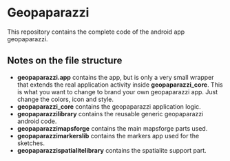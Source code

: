 # Geopaparazzi 

This repository contains the complete code of the android app geopaparazzi.

## Notes on the file structure

* **geopaparazzi.app** contains the app, but is only a very small wrapper that extends the real 
  application activity inside **geopaparazzi_core**. This is what you want to change to brand your own 
  geopaparazzi app. Just change the colors, icon and style.
* **geopaparazzi_core** contains the geopaparazzi application logic.
* **geopaparazzilibrary** contains the reusable generic geopaparazzi android code.
* **geopaparazzimapsforge** contains the main mapsforge parts used.
* **geopaparazzimarkerslib** contains the markers app used for the sketches.
* **geopaparazzispatialitelibrary** contains the spatialite support part.
